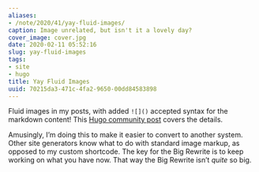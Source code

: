 ```yaml
---
aliases:
- /note/2020/41/yay-fluid-images/
caption: Image unrelated, but isn't it a lovely day?
cover_image: cover.jpg
date: 2020-02-11 05:52:16
slug: yay-fluid-images
tags:
- site
- hugo
title: Yay Fluid Images
uuid: 70215da3-471c-4fa2-9650-00dd84583898
---
```


Fluid images in my posts, with added `![]()` accepted syntax for the
markdown content\! This [Hugo community
post](https://discourse.gohugo.io/t/simple-image-render-hook-template-for-responsive-images/22464)
covers the details.

Amusingly, I’m doing this to make it easier to convert to another
system. Other site generators know what to do with standard image
markup, as opposed to my custom shortcode. The key for the Big Rewrite
is to keep working on what you have now. That way the Big Rewrite isn’t
*quite* so big.